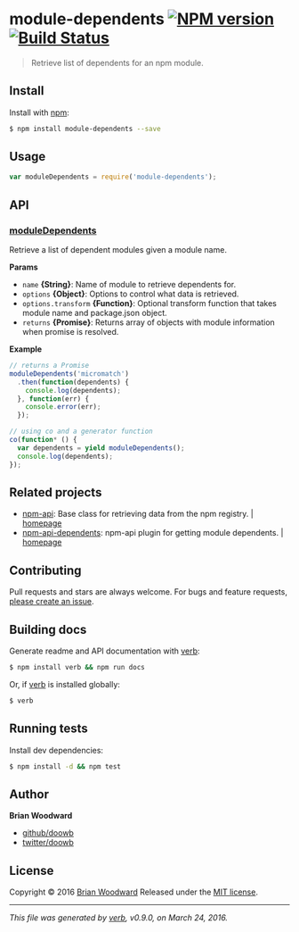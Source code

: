# module-dependents [![NPM version](https://img.shields.io/npm/v/module-dependents.svg)](https://www.npmjs.com/package/module-dependents) [![Build Status](https://img.shields.io/travis/doowb/module-dependents.svg)](https://travis-ci.org/doowb/module-dependents)

> Retrieve list of dependents for an npm module.

## Install

Install with [npm](https://www.npmjs.com/):

```sh
$ npm install module-dependents --save
```

## Usage

```js
var moduleDependents = require('module-dependents');
```

## API

### [moduleDependents](index.js#L37)

Retrieve a list of dependent modules given a module name.

**Params**

* `name` **{String}**: Name of module to retrieve dependents for.
* `options` **{Object}**: Options to control what data is retrieved.
* `options.transform` **{Function}**: Optional transform function that takes module name and package.json object.
* `returns` **{Promise}**: Returns array of objects with module information when promise is resolved.

**Example**

```js
// returns a Promise
moduleDependents('micromatch')
  .then(function(dependents) {
    console.log(dependents);
  }, function(err) {
    console.error(err);
  });

// using co and a generator function
co(function* () {
  var dependents = yield moduleDependents();
  console.log(dependents);
});
```

## Related projects

* [npm-api](https://www.npmjs.com/package/npm-api): Base class for retrieving data from the npm registry. | [homepage](https://github.com/doowb/npm-api)
* [npm-api-dependents](https://www.npmjs.com/package/npm-api-dependents): npm-api plugin for getting module dependents. | [homepage](https://github.com/doowb/npm-api-dependents)

## Contributing

Pull requests and stars are always welcome. For bugs and feature requests, [please create an issue](https://github.com/doowb/module-dependents/issues/new).

## Building docs

Generate readme and API documentation with [verb](https://github.com/verbose/verb):

```sh
$ npm install verb && npm run docs
```

Or, if [verb](https://github.com/verbose/verb) is installed globally:

```sh
$ verb
```

## Running tests

Install dev dependencies:

```sh
$ npm install -d && npm test
```

## Author

**Brian Woodward**

* [github/doowb](https://github.com/doowb)
* [twitter/doowb](http://twitter.com/doowb)

## License

Copyright © 2016 [Brian Woodward](https://github.com/doowb)
Released under the [MIT license](https://github.com/doowb/module-dependents/blob/master/LICENSE).

***

_This file was generated by [verb](https://github.com/verbose/verb), v0.9.0, on March 24, 2016._